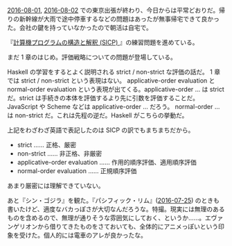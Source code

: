 [2016-08-01][], [2016-08-02][] での東京出張が終わり、今日からは平常どおりだ。帰りの新幹線が大雨で途中停車するなどの問題はあったが無事帰宅できて良かった。会社の鍵を持っていなかったので朝活は自宅で。

『[計算機プログラムの構造と解釈 (SICP) ](http://www.amazon.co.jp/dp/4798135984/)』の練習問題を進めている。

まだ 1 章のはじめ。評価戦略についての問題が登場している。

Haskell の学習をするとよく説明される strict / non-strict な評価の話だ。 1 章では strict / non-strict という表現はない。 applicative-order evaluation と normal-order evaluation という表現が出てくる。applicative-order ... は strict だ。strict は手続きの本体を評価するより先に引数を評価することだ。JavaScript や Scheme などは applicative-order ... だろう。 normal-order ... は non-strict だ。これは先程の逆だ。Haskell がこちらの挙動だ。

上記をわざわざ英語で表記したのは SICP の訳でもまちまちだから。

- strict …… 正格、厳密
- non-strict …… 非正格、非厳密
- applicative-order evaluation …… 作用的順序評価、適用順序評価
- normal-order evaluation …… 正規順序評価

あまり厳密には理解できていない。

あと『シン・ゴジラ』を観た。『パシフィック・リム』([2016-07-25][]) のときも書いたけど、適度なバカっぽさが大切なんだろうな。特撮。現実には無理のあるものを含めるので、無理が通りそうな雰囲気にしておく、というか……。エヴァンゲリオンから借りてきたものをさておいても、全体的にアニメっぽいという印象を受けた。個人的には電車のアレが良かったな。

[2016-07-25]: http://blog.bouzuya.net/2016/07/25/
[2016-08-01]: http://blog.bouzuya.net/2016/08/01/
[2016-08-02]: http://blog.bouzuya.net/2016/08/02/
